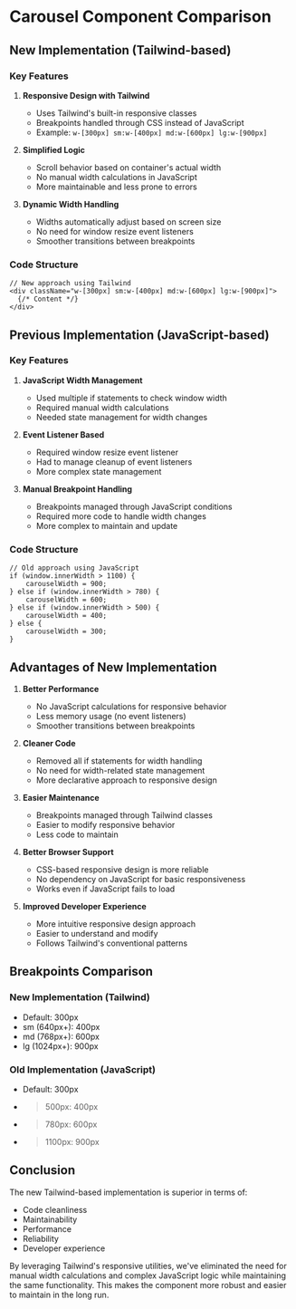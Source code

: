 # Carousel Component Comparison

## New Implementation (Tailwind-based)

### Key Features
1. **Responsive Design with Tailwind**
   - Uses Tailwind's built-in responsive classes
   - Breakpoints handled through CSS instead of JavaScript
   - Example: `w-[300px] sm:w-[400px] md:w-[600px] lg:w-[900px]`

2. **Simplified Logic**
   - Scroll behavior based on container's actual width
   - No manual width calculations in JavaScript
   - More maintainable and less prone to errors

3. **Dynamic Width Handling**
   - Widths automatically adjust based on screen size
   - No need for window resize event listeners
   - Smoother transitions between breakpoints

### Code Structure
```tsx
// New approach using Tailwind
<div className="w-[300px] sm:w-[400px] md:w-[600px] lg:w-[900px]">
  {/* Content */}
</div>
```

## Previous Implementation (JavaScript-based)

### Key Features
1. **JavaScript Width Management**
   - Used multiple if statements to check window width
   - Required manual width calculations
   - Needed state management for width changes

2. **Event Listener Based**
   - Required window resize event listener
   - Had to manage cleanup of event listeners
   - More complex state management

3. **Manual Breakpoint Handling**
   - Breakpoints managed through JavaScript conditions
   - Required more code to handle width changes
   - More complex to maintain and update

### Code Structure
```tsx
// Old approach using JavaScript
if (window.innerWidth > 1100) {
    carouselWidth = 900;
} else if (window.innerWidth > 780) {
    carouselWidth = 600;
} else if (window.innerWidth > 500) {
    carouselWidth = 400;
} else {
    carouselWidth = 300;
}
```

## Advantages of New Implementation

1. **Better Performance**
   - No JavaScript calculations for responsive behavior
   - Less memory usage (no event listeners)
   - Smoother transitions between breakpoints

2. **Cleaner Code**
   - Removed all if statements for width handling
   - No need for width-related state management
   - More declarative approach to responsive design

3. **Easier Maintenance**
   - Breakpoints managed through Tailwind classes
   - Easier to modify responsive behavior
   - Less code to maintain

4. **Better Browser Support**
   - CSS-based responsive design is more reliable
   - No dependency on JavaScript for basic responsiveness
   - Works even if JavaScript fails to load

5. **Improved Developer Experience**
   - More intuitive responsive design approach
   - Easier to understand and modify
   - Follows Tailwind's conventional patterns

## Breakpoints Comparison

### New Implementation (Tailwind)
- Default: 300px
- sm (640px+): 400px
- md (768px+): 600px
- lg (1024px+): 900px

### Old Implementation (JavaScript)
- Default: 300px
- > 500px: 400px
- > 780px: 600px
- > 1100px: 900px

## Conclusion

The new Tailwind-based implementation is superior in terms of:
- Code cleanliness
- Maintainability
- Performance
- Reliability
- Developer experience

By leveraging Tailwind's responsive utilities, we've eliminated the need for manual width calculations and complex JavaScript logic while maintaining the same functionality. This makes the component more robust and easier to maintain in the long run.
